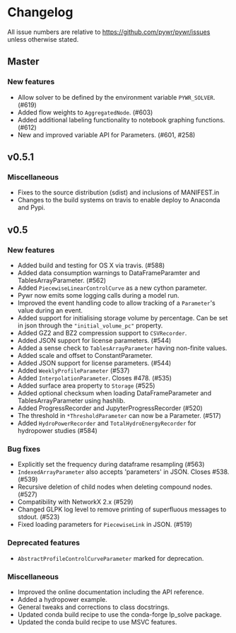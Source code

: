 # Changelog

All issue numbers are relative to https://github.com/pywr/pywr/issues unless otherwise stated.

## Master

### New features

- Allow solver to be defined by the environment variable `PYWR_SOLVER`. (#619)
- Added flow weights to `AggregatedNode`. (#603)
- Added additional labeling functionality to notebook graphing functions. (#612)
- New and improved variable API for Parameters. (#601, #258)

## v0.5.1

### Miscellaneous

- Fixes to the source distribution (sdist) and inclusions of MANIFEST.in
- Changes to the build systems on travis to enable deploy to Anaconda and Pypi.

## v0.5

### New features

- Added build and testing for OS X via travis. (#588)
- Added data consumption warnings to DataFrameParamter and TablesArrayParameter. (#562)
- Added `PiecewiseLinearControlCurve` as a new cython parameter.
- Pywr now emits some logging calls during a model run. 
- Improved the event handling code to allow tracking of a `Parameter`'s value during an event.
- Added support for initialising storage volume by percentage. Can be set in json through the `"initial_volume_pc"` property.
- Added GZ2 and BZ2 compression support to `CSVRecorder`.
- Added JSON support for license parameters. (#544)
- Added a sense check to `TablesArrayParameter` having non-finite values.
- Added scale and offset to ConstantParameter.
- Added JSON support for license parameters. (#544)
- Added `WeeklyProfileParameter` (#537)
- Added `InterpolationParameter`. Closes #478. (#535)
- Added surface area property to `Storage` (#525)
- Added optional checksum when loading DataFrameParameter and TablesArrayParameter using hashlib.
- Added ProgressRecorder and JupyterProgressRecorder (#520)
- The threshold in `*ThresholdParameter` can now be a Parameter. (#517)
- Added `HydroPowerRecorder` and `TotalHydroEnergyRecorder` for hydropower studies (#584)

### Bug fixes
- Explicitly set the frequency during dataframe resampling (#563)
- `IndexedArrayParameter` also accepts 'parameters' in JSON. Closes #538. (#539)
- Recursive deletion of child nodes when deleting compound nodes. (#527)
- Compatibility with NetworkX 2.x (#529)
- Changed GLPK log level to remove printing of superfluous messages to stdout. (#523)
- Fixed loading parameters for `PiecewiseLink` in JSON. (#519)

### Deprecated features
- `AbstractProfileControlCurveParameter` marked for deprecation.

### Miscellaneous
- Improved the online documentation including the API reference. 
- Added a hydropower example. 
- General tweaks and corrections to class docstrings.
- Updated conda build recipe to use the conda-forge lp_solve package.
- Updated the conda build recipe to use MSVC features.

